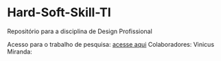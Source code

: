 # Hard-Soft-Skill-TI
Repositório para a disciplina de Design Profissional

Acesso para o trabalho de pesquisa: [acesse aqui](https://www.canva.com/pt_br/)
Colaboradores: Vinicus Miranda:
